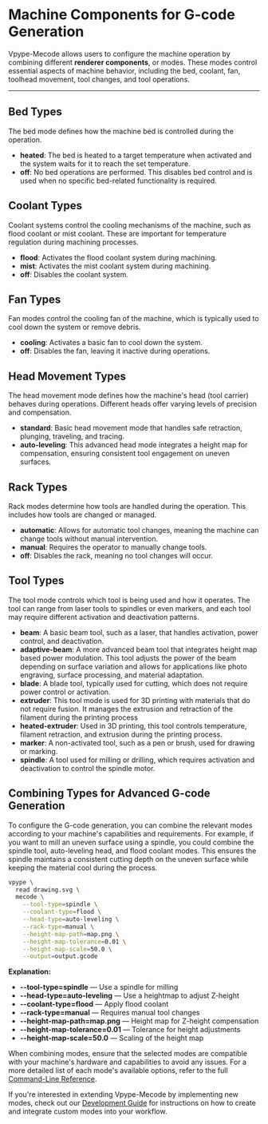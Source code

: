# Machine Components for G-code Generation

Vpype-Mecode allows users to configure the machine operation by combining
different **renderer components**, or modes. These modes control essential
aspects of machine behavior, including the bed, coolant, fan, toolhead
movement, tool changes, and tool operations.

---

## Bed Types

The bed mode defines how the machine bed is controlled during the
operation.

* **heated**: The bed is heated to a target temperature when activated
  and the system waits for it to reach the set temperature.
* **off**: No bed operations are performed. This disables bed control
  and is used when no specific bed-related functionality is required.

## Coolant Types

Coolant systems control the cooling mechanisms of the machine, such as
flood coolant or mist coolant. These are important for temperature
regulation during machining processes.

* **flood**: Activates the flood coolant system during machining.
* **mist**: Activates the mist coolant system during machining.
* **off**: Disables the coolant system.

## Fan Types

Fan modes control the cooling fan of the machine, which is typically
used to cool down the system or remove debris.

* **cooling**: Activates a basic fan to cool down the system.
* **off**: Disables the fan, leaving it inactive during operations.

## Head Movement Types

The head movement mode defines how the machine's head (tool carrier)
behaves during operations. Different heads offer varying levels of
precision and compensation.

* **standard**: Basic head movement mode that handles safe retraction,
  plunging, traveling, and tracing.
* **auto-leveling**: This advanced head mode integrates a height map for
  compensation, ensuring consistent tool engagement on uneven surfaces.

## Rack Types

Rack modes determine how tools are handled during the operation. This
includes how tools are changed or managed.

* **automatic**: Allows for automatic tool changes, meaning the machine
  can change tools without manual intervention.
* **manual**: Requires the operator to manually change tools.
* **off**: Disables the rack, meaning no tool changes will occur.

## Tool Types

The tool mode controls which tool is being used and how it operates. The
tool can range from laser tools to spindles or even markers, and each
tool may require different activation and deactivation patterns.

* **beam**: A basic beam tool, such as a laser, that handles activation,
  power control, and deactivation.
* **adaptive-beam**: A more advanced beam tool that integrates height map
  based power modulation. This tool adjusts the power of the beam depending
  on surface variation and allows for applications like photo engraving,
  surface processing, and material adaptation.
* **blade**: A blade tool, typically used for cutting, which does not
  require power control or activation.
* **extruder**: This tool mode is used for 3D printing with materials
  that do not require fusion. It manages the extrusion and retraction of
  the filament during the printing process
* **heated-extruder**: Used in 3D printing, this tool controls temperature,
  filament retraction, and extrusion during the printing process.
* **marker**: A non-activated tool, such as a pen or brush, used for
  drawing or marking.
* **spindle**: A tool used for milling or drilling, which requires
  activation and deactivation to control the spindle motor.

## Combining Types for Advanced G-code Generation

To configure the G-code generation, you can combine the relevant modes
according to your machine's capabilities and requirements. For example,
if you want to mill an uneven surface using a spindle, you could combine
the spindle tool, auto-leveling head, and flood coolant modes. This
ensures the spindle maintains a consistent cutting depth on the uneven
surface while keeping the material cool during the process.

```bash
vpype \
  read drawing.svg \
  mecode \
    --tool-type=spindle \
    --coolant-type=flood \
    --head-type=auto-leveling \
    --rack-type=manual \
    --height-map-path=map.png \
    --height-map-tolerance=0.01 \
    --height-map-scale=50.0 \
    --output=output.gcode
```

**Explanation:**

* **--tool-type=spindle** — Use a spindle for milling
* **--head-type=auto-leveling** — Use a heightmap to adjust Z-height
* **--coolant-type=flood** — Apply flood coolant
* **--rack-type=manual** — Requires manual tool changes
* **--height-map-path=map.png** — Height map for Z-height compensation
* **--height-map-tolerance=0.01** — Tolerance for height adjustments
* **--height-map-scale=50.0** — Scaling of the height map

When combining modes, ensure that the selected modes are compatible with
your machine's hardware and capabilities to avoid any issues. For a more
detailed list of each mode's available options, refer to the full
[Command-Line Reference](cli).

If you're interested in extending Vpype-Mecode by implementing new modes,
check out our [Development Guide](dev-guide.md) for instructions on how
to create and integrate custom modes into your workflow.
